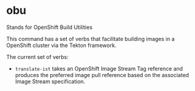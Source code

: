 # obu

Stands for OpenShift Build Utilities

This command has a set of verbs that facilitate building images in a OpenShift cluster via the Tekton framework.

The current set of verbs:
* `translate-ist` takes an OpenShift Image Stream Tag reference and produces the preferred image pull reference based on the associated Image Stream specification.
